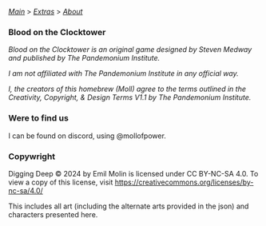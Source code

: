 [*Main*](https://github.com/PowerofMoll/Mining-Timing---A-fancreation-to-Blood-on-the-Clocktower/blob/main) > [*Extras*](https://github.com/PowerofMoll/Mining-Timing---A-fancreation-to-Blood-on-the-Clocktower/blob/main/Extras) > [*About*](https://github.com/PowerofMoll/Mining-Timing---A-fancreation-to-Blood-on-the-Clocktower/blob/main/Extras/About)

### Blood on the Clocktower
*Blood on the Clocktower is an original game designed by Steven Medway and published by The Pandemonium Institute.*

*I am not affiliated with The Pandemonium Institute in any official way.*

*I, the creators of this homebrew (Moll) agree to the terms outlined in the Creativity, Copyright, & Design Terms V1.1 by The Pandemonium Institute.*

### Were to find us
I can be found on discord, using @mollofpower. 

### Copywright
Digging Deep © 2024 by Emil Molin is licensed under CC BY-NC-SA 4.0. To view a copy of this license, visit https://creativecommons.org/licenses/by-nc-sa/4.0/

This includes all art (including the alternate arts provided in the json) and characters presented here.
